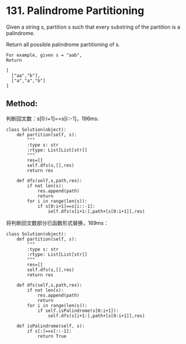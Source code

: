 # 131. Palindrome Partitioning

Given a string s, partition s such that every substring of the partition is a palindrome.

Return all possible palindrome partitioning of s.

    For example, given s = "aab",
    Return
    
    [
      ["aa","b"],
      ["a","a","b"]
    ]

## Method:

判断回文数：s[0:i+1]==s[i::-1]，196ms:

    class Solution(object):
        def partition(self, s):
            """
            :type s: str
            :rtype: List[List[str]]
            """
            res=[]
            self.dfs(s,[],res)
            return res
            
        def dfs(self,s,path,res):
            if not len(s):
                res.append(path)
                return
            for i in range(len(s)):
                if s[0:i+1]==s[i::-1]:
                    self.dfs(s[i+1:],path+[s[0:i+1]],res)
                    
将判断回文数部分已函数形式替换，169ms：

    class Solution(object):
        def partition(self, s):
            """
            :type s: str
            :rtype: List[List[str]]
            """
            res=[]
            self.dfs(s,[],res)
            return res
            
        def dfs(self,s,path,res):
            if not len(s):
                res.append(path)
                return
            for i in range(len(s)):
                if self.isPalindrome(s[0:i+1]):
                    self.dfs(s[i+1:],path+[s[0:i+1]],res)
                    
        def isPalindrome(self, s):
            if s[:]==s[::-1]:
                return True